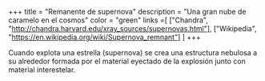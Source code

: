 +++
title = "Remanente de supernova"
description = "Una gran nube de caramelo en el cosmos"
color = "green"
links =[
  ["Chandra", "http://chandra.harvard.edu/xray_sources/supernovas.html"],
  ["Wikipedia", "https://en.wikipedia.org/wiki/Supernova_remnant"]
]
+++

Cuando explota una estrella (supernova) se crea una estructura nebulosa a su alrededor formada por el material eyectado de la explosión junto con material interestelar.
